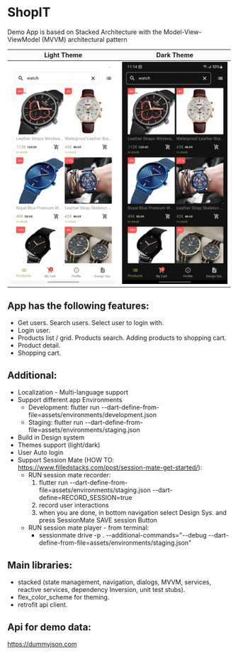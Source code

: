 # ShopIT

Demo App is based on Stacked Architecture
with the Model-View-ViewModel (MVVM) architectural pattern

| Light Theme                                         | Dark Theme                                         |
|-----------------------------------------------------|----------------------------------------------------|
| ![products_grid](./screens/light/products_grid.jpg) | ![products_grid](./screens/dark/products_grid.jpg) |

## App has the following features:

- Get users. Search users. Select user to login with.
- Login user.
- Products list / grid. Products search. Adding products to shopping cart.
- Product detail.
- Shopping cart.

## Additional:

- Localization - Multi-language support
- Support different app Environments
    - Development:
      flutter run --dart-define-from-file=assets/environments/development.json
    - Staging:
      flutter run --dart-define-from-file=assets/environments/staging.json
- Build in Design system
- Themes support (light/dark)
- User Auto login
- Support Session Mate (HOW TO: https://www.filledstacks.com/post/session-mate-get-started/):
    - RUN session mate recorder:
        1. flutter run --dart-define-from-file=assets/environments/staging.json
           --dart-define=RECORD_SESSION=true
        2. record user interactions
        3. when you are done, in bottom navigation select Design Sys. and press SessionMate SAVE
           session Button
    - RUN session mate player - from terminal:
        - sessionmate drive -p . --additional-commands="--debug
          --dart-define-from-file=assets/environments/staging.json"

## Main libraries:

- stacked (state management, navigation, dialogs, MVVM, services, reactive services, dependency
  Inversion, unit test stubs).
- flex_color_scheme for theming.
- retrofit api client.

## Api for demo data:

https://dummyjson.com
